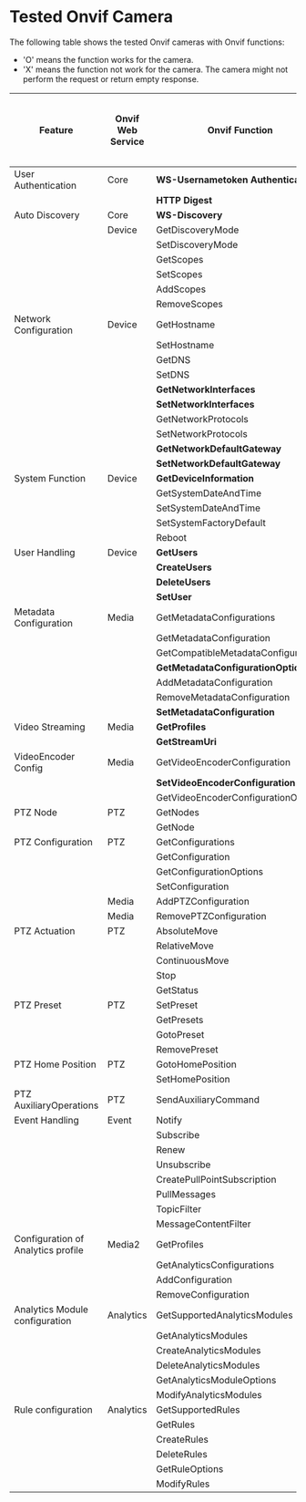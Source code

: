# Tested Onvif Camera
The following table shows the tested Onvif cameras with Onvif functions:

* 'O' means the function works for the camera.
* 'X' means the function not work for the camera. The camera might not perform the request or return empty response.

| Feature                            | Onvif Web Service | Onvif Function                      | Hikvision DFI6256TE | Tapo C200 | BOSCH DINION IP starlight 6000 HD | GeoVision GV-BX8700 | Honeywell HC30WB5R1 |                                                                                                                             
|------------------------------------|-------------------|-------------------------------------|---------------------|-----------|-----------------------------------|---------------------|---------------------|
| User Authentication                | Core              | **WS-Usernametoken Authentication** | O                   | O         | O                                 | O                   | O                   |
|                                    |                   | **HTTP Digest**                     | O                   | X         | O                                 | X                   |                     |
| Auto Discovery                     | Core              | **WS-Discovery**                    | O                   | O         | O                                 | O                   | O                   |
|                                    | Device            | GetDiscoveryMode                    | O                   | O         | O                                 | O                   | O                   |
|                                    |                   | SetDiscoveryMode                    | O                   | O         | O                                 | O                   | O                   |
|                                    |                   | GetScopes                           | O                   | O         | O                                 | O                   |                     |
|                                    |                   | SetScopes                           | O                   | O         | O                                 | O                   |                     |
|                                    |                   | AddScopes                           | O                   | X         | O                                 | O                   |                     |  
|                                    |                   | RemoveScopes                        | O                   | X         | O                                 | O                   |                     |
| Network Configuration              | Device            | GetHostname                         | O                   | O         | O                                 | O                   | O                   | 
|                                    |                   | SetHostname                         | O                   | X         | O                                 | O                   |                     | 
|                                    |                   | GetDNS                              | O                   | X         | O                                 | O                   | O                   |
|                                    |                   | SetDNS                              | O                   | X         | O                                 | O                   |                     |
|                                    |                   | **GetNetworkInterfaces**            | O                   | O         | O                                 | O                   | O                   |
|                                    |                   | **SetNetworkInterfaces**            | O                   | X         | O                                 | O                   |                     |
|                                    |                   | GetNetworkProtocols                 | O                   | O         | O                                 | O                   | O                   |
|                                    |                   | SetNetworkProtocols                 | O                   | X         | O                                 | O                   |                     |
|                                    |                   | **GetNetworkDefaultGateway**        | O                   | X         | O                                 | O                   | O                   |
|                                    |                   | **SetNetworkDefaultGateway**        | O                   | X         | O                                 | O                   |                     |
| System Function                    | Device            | **GetDeviceInformation**            | O                   | O         | O                                 | O                   | O                   |
|                                    |                   | GetSystemDateAndTime                | O                   | O         | O                                 | O                   | O                   |
|                                    |                   | SetSystemDateAndTime                | O                   | X         | O                                 | O                   |                     |
|                                    |                   | SetSystemFactoryDefault             | O                   | O         | O                                 | O                   |                     |
|                                    |                   | Reboot                              | O                   | O         | O                                 | O                   |                     |
| User Handling                      | Device            | **GetUsers**                        | O                   | X         | O                                 | O                   | O                   |
|                                    |                   | **CreateUsers**                     | O                   | X         | O                                 | O                   |                     |
|                                    |                   | **DeleteUsers**                     | O                   | X         | O                                 | O                   |                     |
|                                    |                   | **SetUser**                         | O                   | X         | O                                 | O                   |                     |
| Metadata Configuration             | Media             | GetMetadataConfigurations           | O                   | X         | O                                 | O                   | O                   |
|                                    |                   | GetMetadataConfiguration            | O                   | X         | O                                 | O                   |                     |
|                                    |                   | GetCompatibleMetadataConfigurations | O                   | X         | O                                 | O                   |                     |
|                                    |                   | **GetMetadataConfigurationOptions** | O                   | X         | O                                 | O                   |                     |                          |
|                                    |                   | AddMetadataConfiguration            | O                   | X         | O                                 | O                   |                     |
|                                    |                   | RemoveMetadataConfiguration         | O                   | X         | O                                 | O                   |                     |
|                                    |                   | **SetMetadataConfiguration**        | O                   | X         | O                                 | O                   |                     |
| Video Streaming                    | Media             | **GetProfiles**                     | O                   | O         | O                                 | O                   | O                   |
|                                    |                   | **GetStreamUri**                    | O                   | O         | O                                 | O                   | O                   |
| VideoEncoder  Config               | Media             | GetVideoEncoderConfiguration        | O                   | O         | O                                 | O                   |                     |
|                                    |                   | **SetVideoEncoderConfiguration**    | O                   | X         | O                                 | O                   |                     |
|                                    |                   | GetVideoEncoderConfigurationOptions | O                   | O         | O                                 | O                   |                     |
| PTZ Node                           | PTZ               | GetNodes                            | X                   | O         | X                                 | X                   |                     |
|                                    |                   | GetNode                             | X                   | O         | X                                 | X                   |                     |
| PTZ Configuration                  | PTZ               | GetConfigurations                   | X                   | O         | X                                 | X                   |                     |
|                                    |                   | GetConfiguration                    | X                   | O         | X                                 | X                   |                     |
|                                    |                   | GetConfigurationOptions             | X                   | O         | X                                 | X                   |                     |
|                                    |                   | SetConfiguration                    | X                   | X         | X                                 | X                   |                     |
|                                    | Media             | AddPTZConfiguration                 | X                   | X         | X                                 | X                   |                     |
|                                    | Media             | RemovePTZConfiguration              | X                   | X         | X                                 | X                   |                     |
| PTZ Actuation                      | PTZ               | AbsoluteMove                        | X                   | O         | X                                 | X                   |                     |
|                                    |                   | RelativeMove                        | X                   | O         | X                                 | X                   |                     |
|                                    |                   | ContinuousMove                      | X                   | O         | X                                 | X                   |                     |
|                                    |                   | Stop                                | X                   | O         | X                                 | X                   |                     |
|                                    |                   | GetStatus                           | X                   | O         | X                                 | X                   |                     |
| PTZ Preset                         | PTZ               | SetPreset                           | X                   | O         | X                                 | X                   |                     |
|                                    |                   | GetPresets                          | X                   | O         | X                                 | X                   |                     |
|                                    |                   | GotoPreset                          | X                   | O         | X                                 | X                   |                     |
|                                    |                   | RemovePreset                        | X                   | O         | X                                 | X                   |                     |
| PTZ Home Position                  | PTZ               | GotoHomePosition                    | X                   | X         | X                                 | X                   |                     |
|                                    |                   | SetHomePosition                     | X                   | X         | X                                 | X                   |                     |
| PTZ AuxiliaryOperations            | PTZ               | SendAuxiliaryCommand                | X                   | X         | X                                 | X                   |                     |
| Event Handling                     | Event             | Notify                              | O                   | X         | O                                 | X                   |                     |
|                                    |                   | Subscribe                           | O                   | X         | O                                 | X                   |                     |
|                                    |                   | Renew                               | X                   | X         | O                                 | X                   |                     |
|                                    |                   | Unsubscribe                         | O                   | X         | O                                 | X                   |                     |
|                                    |                   | CreatePullPointSubscription         | O                   | X         | O                                 | X                   |                     |
|                                    |                   | PullMessages                        | O                   | X         | O                                 | X                   |                     |
|                                    |                   | TopicFilter                         | O                   | X         | O                                 | X                   |                     |
|                                    |                   | MessageContentFilter                | X                   | X         | X                                 | X                   |                     |
| Configuration of Analytics profile | Media2            | GetProfiles                         | X                   | X         | O                                 | X                   |                     |
|                                    |                   | GetAnalyticsConfigurations          | X                   | X         | O                                 | X                   |                     |
|                                    |                   | AddConfiguration                    | X                   | X         | O                                 | X                   |                     |
|                                    |                   | RemoveConfiguration                 | X                   | X         | O                                 | X                   |                     |
| Analytics Module configuration     | Analytics         | GetSupportedAnalyticsModules        | X                   | X         | O                                 | X                   |                     |
|                                    |                   | GetAnalyticsModules                 | X                   | X         | O                                 | X                   |                     |
|                                    |                   | CreateAnalyticsModules              | X                   | X         | X                                 | X                   |                     |
|                                    |                   | DeleteAnalyticsModules              | X                   | X         | X                                 | X                   |                     |
|                                    |                   | GetAnalyticsModuleOptions           | X                   | X         | O                                 | X                   |                     |
|                                    |                   | ModifyAnalyticsModules              | X                   | X         | O                                 | X                   |                     |
| Rule configuration                 | Analytics         | GetSupportedRules                   | X                   | X         | O                                 | X                   |                     |
|                                    |                   | GetRules                            | X                   | X         | O                                 | X                   |                     |
|                                    |                   | CreateRules                         | X                   | X         | O                                 | X                   |                     |
|                                    |                   | DeleteRules                         | X                   | X         | O                                 | X                   |                     |
|                                    |                   | GetRuleOptions                      | X                   | X         | O                                 | X                   |                     |
|                                    |                   | ModifyRules                         | X                   | X         | O                                 | X                   |                     |

